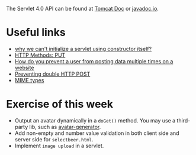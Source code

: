 The Servlet 4.0 API can be found at [Tomcat Doc](https://tomcat.apache.org/tomcat-9.0-doc/servletapi/index.html) or [javadoc.io](https://javadoc.io/doc/javax.servlet/javax.servlet-api/latest/index.html).

# Useful links
- [why we can't initialize a servlet using constructor itself?](https://stackoverflow.com/questions/2920616/)
- [HTTP Methods: PUT](https://developer.mozilla.org/en-US/docs/Web/HTTP/Methods/PUT)
- [How do you prevent a user from posting data multiple times on a website](https://stackoverflow.com/questions/130337/)
- [Preventing double HTTP POST](https://stackoverflow.com/questions/442678)
- [MIME types](https://developer.mozilla.org/en-US/docs/Web/HTTP/Basics_of_HTTP/MIME_types)

# Exercise of this week
- Output an avatar dynamically in a `doGet()` method. You may use a third-party lib, such as [avatar-generator](https://github.com/gabrie-allaigre/avatar-generator).
- Add non-empty and number value validation in both client side and server side for `selectbeer.html`.
- Implement `image upload` in a servlet.
